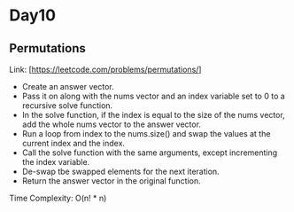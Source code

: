 # Day10

## Permutations

Link: [https://leetcode.com/problems/permutations/]

- Create an answer vector.
- Pass it on along with the nums vector and an index variable set to 0 to a recursive solve function.
- In the solve function, if the index is equal to the size of the nums vector, add the whole nums vector to the answer vector.
- Run a loop from index to the nums.size() and swap the values at the current index and the index.
- Call the solve function with the same arguments, except incrementing the index variable.
- De-swap tbe swapped elements for the next iteration.
- Return the answer vector in the original function.

Time Complexity: O(n! * n)

## 
